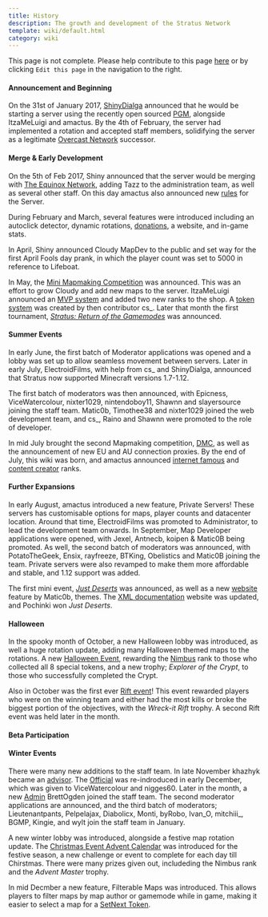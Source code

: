 ```yaml
---
title: History
description: The growth and development of the Stratus Network
template: wiki/default.html
category: wiki
---
```


This page is not complete. Please help contribute to this page <a href="https://github.com/MCResourcePile/addon-project/edit/source/src/content/<%= document.dest.replace('.html', '.md') %>" target="_blank">here</a> or by clicking `Edit this page` in the navigation to the right.

#### Announcement and Beginning

On the 31st of January 2017, [ShinyDialga](ranks/administrator) announced that he would be starting a server using the recently open sourced [PGM](history/pgm), alongside ItzaMeLuigi and amactus. By the 4th of February, the server had implemented a rotation and accepted staff members, solidifying the server as a legitimate [Overcast Network](history/ocn) successor.

#### Merge & Early Development

On the 5th of Feb 2017, Shiny announced that the server would be merging with [The Equinox Network](history/equinox), adding Tazz to the administration team, as well as several other staff. On this day amactus also announced new [rules](https://stratus.network/rules/en) for the Server.

During February and March, several features were introduced including an autoclick detector, dynamic rotations, [donations](https://stratus.network/shop), a website, and in-game stats.

In April, Shiny announced Cloudy MapDev to the public and set way for the first April Fools day prank, in which the player count was set to 5000 in reference to Lifeboat.

In May, the [Mini Mapmaking Competition](https://mcresourcepile.github.io/contests/stratus/mini_map_competition) was announced. This was an effort to grow Cloudy and add new maps to the server. ItzaMeLuigi announced an [MVP system](gameplay/mvp) and added two new ranks to the shop. A [token system](gameplay/tokens) was created by then contributor cs_. Later that month the first tournament, [*Stratus: Return of the Gamemodes*](https://mcresourcepile.github.io/leagues/stratus/stratus_return_of_the_gamemodes) was announced.

#### Summer Events

In early June, the first batch of Moderator applications was opened and a lobby was set up to allow seamless movement between servers. Later in early July, ElectroidFilms, with help from cs_ and ShinyDialga, announced that Stratus now supported Minecraft versions 1.7-1.12.

The first batch of moderators was then announced, with Epicness, ViceWatercolour, nixter1029, nintendoboy11, Shawnn and slayersource joining the staff team. Matic0b, Timothee38 and nixter1029 joined the web development team, and cs_, Raino and Shawnn were promoted to the role of developer.

In mid July brought the second Mapmaking competition, [DMC](https://mcresourcepile.github.io/contests/stratus/destroy_map_competition), as well as the announcement of new EU and AU connection proxies. By the end of July, this wiki was born, and amactus announced [internet famous](ranks/internetfamous) and [content creator](ranks/contentcreator) ranks.

#### Further Expansions

In early August, amactus introduced a new feature, Private Servers! These servers has customisable options for maps, player counts and datacenter location. Around that time, ElectroidFilms was promoted to Administrator, to lead the development team onwards. In September, Map Developer applications were opened, with Jexel, Antnecb, koipen & Matic0B being promoted. As well, the second batch of moderators was announced, with PotatoTheGeek, Ensix, rayfreeze, BTKing, Obelistics and Matic0B joining the team. Private servers were also revamped to make them more affordable and stable, and 1.12 support was added.

The first mini event, [*Just Deserts*](https://mcresourcepile.github.io/addon-project/wiki/events/just_deserts) was announced, as well as a new [website](https://stratus.network) feature by Matic0b, themes. The [XML documentation](docs.stratus.network) website was updated, and Pochinki won *Just Deserts*.

#### Halloween

In the spooky month of October, a new Halloween lobby was introduced, as well a huge rotation update, adding many Halloween themed maps to the rotations. A new [Halloween Event](https://mcresourcepile.github.io/addon-project/wiki/events/halloween-2017), rewarding the [Nimbus](https://mcresourcepile.github.io/addon-project/wiki/ranks/nimbus) rank to those who collected all 8 special tokens, and a new trophy; *Explorer of the Crypt*, to those who successfully completed the Crypt.

Also in October was the first ever [Rift event](https://mcresourcepile.github.io/addon-project/wiki/events/rift)! This event rewarded players who were on the winning team and either had the most kills or broke the biggest portion of the objectives, with the *Wreck-it Rift* trophy. A second Rift event was held later in the month. 

#### Beta Participation



#### Winter Events

There were many new additions to the staff team. In late November khazhyk became an [advisor](https://mcresourcepile.github.io/addon-project/wiki/ranks/advisor). The [Official](https://mcresourcepile.github.io/addon-project/wiki/ranks/official) was re-indroduced in early December, which was given to ViceWatercolour and nigges60. Later in the month, a new [Admin](https://mcresourcepile.github.io/addon-project/wiki/ranks/administrator) BrettOgden joined the staff team. The second moderator applications are announced, and the third batch of moderators; Lieutenantpants, Pelpelajax, Diabolicx, Monti, byRobo, Ivan_O, mitchiii_, BGMP, Kingie, and wylt join the staff team in January.

A new winter lobby was introduced, alongside a festive map rotation update. The [Christmas Event Advent Calendar](https://mcresourcepile.github.io/addon-project/wiki/events/advent-calendar) was introduced for the festive season, a new challenge or event to complete for each day till Chirstmas. There were many prizes given out, includeding the Nimbus rank and the *Advent Master* trophy.

In mid Decmber a new feature, Filterable Maps was introduced. This allows players to filter maps by map author or gamemode while in game, making it easier to select a map for a [SetNext Token](https://mcresourcepile.github.io/addon-project/wiki/gameplay/tokens).
